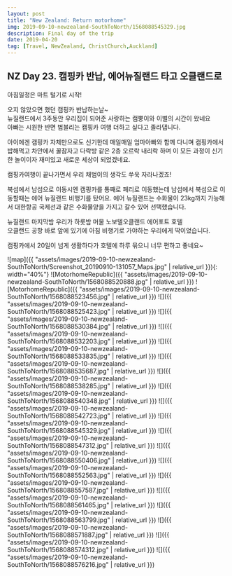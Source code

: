 ```yaml
---
layout: post
title: "New Zealand: Return motorhome"
img: 2019-09-10-newzealand-SouthToNorth/1568088545329.jpg
description: Final day of the trip
date: 2019-04-20
tag: [Travel, NewZealand, ChristChurch,Auckland]
---
```


## NZ Day 23. 캠핑카 반납, 에어뉴질랜드 타고 오클랜드로

아침일정은 마트 털기로 시작!

오지 않았으면 했던 캠핑카 반납하는날~  
뉴질랜드에서 3주동안 우리집이 되어준 사랑하는 캠뿡이와 이별의 시간이 왔네요  
아빠는 시원한 반면 범블리는 캠핑카 여행 더하고 싶다고 졸라댑니다.  

아이에겐 캠핑카 자체만으로도 신기한데 매일매일 엄마아빠와 함께 다니며 캠핑카에서 밥해먹고 차안에서 꿀잠자고 다락방 같은 2층 오르락 내리락 하며 이 모든 과정이 신기한 놀이이자 재미있고 새로운 세상이 되었겠네요.

캠핑카여행이 끝나가면서 우리 채범이의 생각도 쑤욱 자라나겠죠!  

북섬에서 남섬으로 이동시엔 캠핑카를 통째로 페리로 이동했는데 남섬에서 북섬으로 이동할때는 에어 뉴질랜드 비행기를 탔어요. 에어 뉴질랜드는 수화물이 23kg까지 가능해서 대한항공 국제선과 같은 수화물양을 가지고 갈수 있어 선택했습니다.

뉴질랜드 마지막밤 우리가 하룻밤 머물 노보텔오클랜드 에어포트 호텔  
오클랜드 공항 바로 앞에 있기에 아침 비행기로 가야하는 우리에게 딱이었습니다.

캠핑카에서 20일이 넘게 생활하다가 호텔에 하루 묶으니 너무 편하고 좋네요~

![map]({{ "assets/images/2019-09-10-newzealand-SouthToNorth/Screenshot_20190910-131057_Maps.jpg" | relative_url }}){: width="40%"}
![MotorhomeRepublic]({{ "assets/images/2019-09-10-newzealand-SouthToNorth/1568088520888.jpg" | relative_url }})
![MotorhomeRepublic]({{ "assets/images/2019-09-10-newzealand-SouthToNorth/1568088523456.jpg" | relative_url }})
![]({{ "assets/images/2019-09-10-newzealand-SouthToNorth/1568088525423.jpg" | relative_url }})
![]({{ "assets/images/2019-09-10-newzealand-SouthToNorth/1568088530384.jpg" | relative_url }})
![]({{ "assets/images/2019-09-10-newzealand-SouthToNorth/1568088532203.jpg" | relative_url }})
![]({{ "assets/images/2019-09-10-newzealand-SouthToNorth/1568088533835.jpg" | relative_url }})
![]({{ "assets/images/2019-09-10-newzealand-SouthToNorth/1568088535687.jpg" | relative_url }})
![]({{ "assets/images/2019-09-10-newzealand-SouthToNorth/1568088538285.jpg" | relative_url }})
![]({{ "assets/images/2019-09-10-newzealand-SouthToNorth/1568088540348.jpg" | relative_url }})
![]({{ "assets/images/2019-09-10-newzealand-SouthToNorth/1568088542723.jpg" | relative_url }})
![]({{ "assets/images/2019-09-10-newzealand-SouthToNorth/1568088545329.jpg" | relative_url }})
![]({{ "assets/images/2019-09-10-newzealand-SouthToNorth/1568088547312.jpg" | relative_url }})
![]({{ "assets/images/2019-09-10-newzealand-SouthToNorth/1568088550406.jpg" | relative_url }})
![]({{ "assets/images/2019-09-10-newzealand-SouthToNorth/1568088552563.jpg" | relative_url }})
![]({{ "assets/images/2019-09-10-newzealand-SouthToNorth/1568088557587.jpg" | relative_url }})
![]({{ "assets/images/2019-09-10-newzealand-SouthToNorth/1568088561465.jpg" | relative_url }})
![]({{ "assets/images/2019-09-10-newzealand-SouthToNorth/1568088563799.jpg" | relative_url }})
![]({{ "assets/images/2019-09-10-newzealand-SouthToNorth/1568088571887.jpg" | relative_url }})
![]({{ "assets/images/2019-09-10-newzealand-SouthToNorth/1568088574312.jpg" | relative_url }})
![]({{ "assets/images/2019-09-10-newzealand-SouthToNorth/1568088576216.jpg" | relative_url }})
